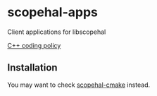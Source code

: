 # scopehal-apps
Client applications for libscopehal

[C++ coding policy](https://github.com/azonenberg/coding-policy/blob/master/cpp-coding-policy.md)

## Installation
You may want to check [scopehal-cmake](https://github.com/azonenberg/scopehal-cmake) instead.
